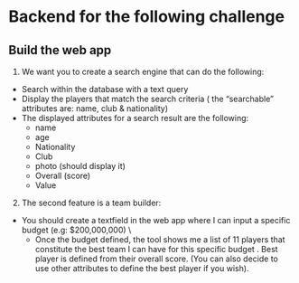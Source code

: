 # Backend for the following challenge


## Build the web app

1. We want you to create a search engine that can do the following:
* Search within the database with a text query
* Display the players that match the search criteria ( the “searchable”
attributes are: name, club & nationality)
* The displayed attributes for a search result are the following:
  * name
  * age
  * Nationality
  * Club
  * photo (should display it)
  * Overall (score)
  * Value

2. The second feature is a team builder:
* You should create a textfield in the web app where I can input a specific
budget (e.g: $200,000,000) \
  * Once the budget defined, the tool shows me a list of 11 players
that constitute the best team I can have for this specific
budget . Best player is defined from their overall score. (You
can also decide to use other attributes to define the best player if
you wish).